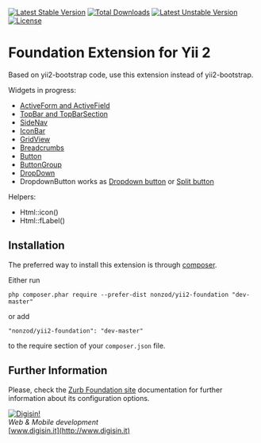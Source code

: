 [![Latest Stable Version](https://poser.pugx.org/nonzod/yii2-foundation/v/stable.svg)](https://packagist.org/packages/nonzod/yii2-foundation) [![Total Downloads](https://poser.pugx.org/nonzod/yii2-foundation/downloads.svg)](https://packagist.org/packages/nonzod/yii2-foundation) [![Latest Unstable Version](https://poser.pugx.org/nonzod/yii2-foundation/v/unstable.svg)](https://packagist.org/packages/nonzod/yii2-foundation) [![License](https://poser.pugx.org/nonzod/yii2-foundation/license.svg)](https://packagist.org/packages/nonzod/yii2-foundation)


Foundation Extension for Yii 2
==============================

Based on yii2-bootstrap code, use this extension instead of yii2-bootstrap.

Widgets in progress:

* [ActiveForm and ActiveField](http://foundation.zurb.com/docs/components/forms.html)
* [TopBar and TopBarSection](http://foundation.zurb.com/docs/components/topbar.html)
* [SideNav](http://foundation.zurb.com/docs/components/sidenav.html)
* [IconBar](http://foundation.zurb.com/docs/components/icon-bar.html)
* [GridView](http://foundation.zurb.com/docs/components/tables.html)
* [Breadcrumbs](http://foundation.zurb.com/docs/components/breadcrumbs.html)
* [Button](http://foundation.zurb.com/docs/components/buttons.html)
* [ButtonGroup](http://foundation.zurb.com/docs/components/button_groups.html)
* [DropDown](http://foundation.zurb.com/docs/components/dropdown.html)
* DropdownButton works as [Dropdown button](http://foundation.zurb.com/docs/components/dropdown_buttons.html) or [Split button](http://foundation.zurb.com/docs/components/split_buttons.html)

Helpers:

* Html::icon()
* Html::fLabel()

Installation
------------

The preferred way to install this extension is through [composer](http://getcomposer.org/download/).

Either run

```
php composer.phar require --prefer-dist nonzod/yii2-foundation "dev-master"
```

or add

```
"nonzod/yii2-foundation": "dev-master"
```

to the require section of your `composer.json` file.

Further Information
-------------------
Please, check the [Zurb Foundation site](http://foundation.zurb.com) documentation for further information about its configuration options.


[![Digisin!](http://www.gravatar.com/avatar/22a20658376852cef64a7a2abcfa761a.png)](http://www.digisin.it)  
<i>Web & Mobile development</i>  
[www.digisin.it](http://www.digisin.it)  

